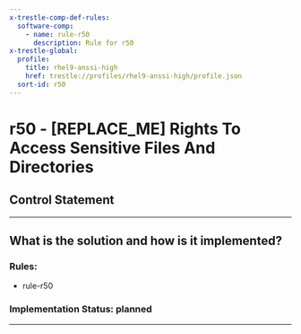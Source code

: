 ```yaml
---
x-trestle-comp-def-rules:
  software-comp:
    - name: rule-r50
      description: Rule for r50
x-trestle-global:
  profile:
    title: rhel9-anssi-high
    href: trestle://profiles/rhel9-anssi-high/profile.json
  sort-id: r50
---
```


# r50 - \[REPLACE_ME\] Rights To Access Sensitive Files And Directories

## Control Statement

______________________________________________________________________

## What is the solution and how is it implemented?

<!-- For implementation status enter one of: implemented, partial, planned, alternative, not-applicable -->

<!-- Note that the list of rules under ### Rules: is read-only and changes will not be captured after assembly to JSON -->

<!-- Add control implementation description here for control: r50 -->

### Rules:

  - rule-r50

### Implementation Status: planned

______________________________________________________________________
